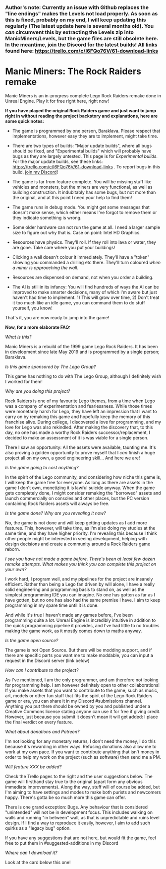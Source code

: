 ### Author's note: Currently an issue with Github replaces the "line endings" makes the Levels not load properly. As soon as this is fixed, probably on my end, I will keep updating this regularly (The latest update here is several months old).  You *can* circumvent this by extracting the Levels zip into ManicMiners/Levels, but the game files are still obsolete here. In the meantime, join the Discord for the latest builds! All links found here: https://trello.com/c/I6FQo76V/61-download-links

# Manic Miners: The Rock Raiders remake
Manic Miners is an in-progress complete Lego Rock Raiders remake done in Unreal Engine. Play it for free right here, right now!

**If you have played the original Rock Raiders game and just want to jump right in without reading the project backstory and explanations, here are some quick notes:**

- The game is programmed by one person, Baraklava. Please respect that implementations, however easy they are to implement, might take time.

- There are two types of builds: "Major update builds", where all bugs should be fixed, and "Experimental builds" which will probably have bugs as they are largely untested. This page is for *Experimental builds*. For the major update builds, see these links: https://trello.com/c/I6FQo76V/61-download-links . To report bugs in this build, [join my Discord](https://discord.gg/85k8JHz)!


- The game is far from feature complete. You will be missing stuff like vehicles and monsters, but the miners are very functional, as well as building construction. It indubitably has some bugs, but not more than the original, and at this point I need your help to find them!

- The game runs in debug mode. You might get some messages that doesn't make sense, which either means I've forgot to remove them or they indicate something is wrong.

- Some older hardware can not run the game at all. I need a larger sample size to figure out why that is. Case on point: Intel HD Graphics.

- Resources have physics. They'll roll. If they roll into lava or water, they are gone. Take care where you put your buildings!

- Clicking a wall doesn't colour it immediately. They'll have a "token" showing you commanded a drilling etc there. They'll turn coloured *when a miner is approaching the wall*. 

- Resources are dispensed on demand, not when you order a building.

- The AI is still in its infancy: You will find hundreds of ways the AI can be improved to make smarter decisions, many of which I'm aware but just haven't had time to implement. 1) This will grow over time, 2) Don't treat it too much like an idle game, you can command them to do stuff yourself, you know! 


That's it, you are now ready to jump into the game!

**Now, for a more elaborate FAQ:**

*What is this?*

Manic Miners is a rebuild of the 1999 game Lego Rock Raiders. It has been in development since late May 2019 and is programmed by a single person; Baraklava.

*Is this game sponsored by The Lego Group?*

This game has nothing to do with The Lego Group, although I definitely wish I worked for them! 

*Why are you doing this project?* 

Rock Raiders is one of my favourite Lego themes, from a time when Lego was a company of experimentation and fearlessness. While those times were monetarily harsh for Lego, they have left an impression that I want to carry on by remaking this game and hopefully keep the memory of this franchise alive. During college, I discovered a love for programming, and my love for Lego was also rekindled. After making the discovery that, to this day, no one has made a worthy Rock Raiders successor/replacement, I decided to make an assessment of it is was viable for a single person. 

There I saw an opportunity: All the assets were available, taunting me. It's also proving a golden opportunity to prove myself that I *can* finish a huge project all on my own, a good engineering skill... And here we are!

*Is the game going to cost anything?*

In the spirit of the Lego community, and considering how niche this game is, I will keep the game free for everyone. As long as there are assets in the game I don't own, monetizing it is lawful suicide anyway. When the game gets completely done, I might consider remaking the "borrowed" assets and launch commercially on consoles and other places, but the PC version containing Rock Raiders assets will always be free.

*Is the game done? Why are you revealing it now?*

No, the game is not done and will keep getting updates as I add more features. This, however, will take time, as I'm also doing my studies at the same time, and they have higher priority. I'm revealing this because I think other people might be interested in seeing development, helping with design decisions and create a community around a Rock Raiders game reborn. 

*I see you have not made a game before. There's been at least few dozen remake attempts. What makes you think you can complete this project on your own?*

I work hard, I program well, and my pipelines for the project are insanely efficient. Rather than being a Lego fan driven by will alone, I have a really solid engineering and programming basis to stand on, as well as the simplest programming IDE you can imagine. No one has gotten as far as I have gotten, but no one has also had the same premise I have. I aim to keep programming in my spare time until it is done.

And while it's true I haven't made any games before, I've been programming quite a lot. Unreal Engine is incredibly intuitive in addition to the quick programming pipeline it provides, and I've had little to no troubles making the game work, as it mostly comes down to maths anyway.

*Is the game open source?*

The game is not Open Source. But there will be modding support, and if there are specific parts you want me to make moddable, you can input a request in the Discord server (link below)

*How can I contribute to the project?*

As I've mentioned, I am the only programmer, and am therefore not looking for programming help. I am however definitely open to other collaborations! If you make assets that you want to contribute to the game, such as music, art, models or other fun stuff that fits the spirit of the Lego Rock Raiders game or era, you can share it in my Discord #submissions channel. Anything you put there should be owned by you and published under a Creative Commons license stating anyone can use it for free if giving credit. However, just because you submit it doesn't mean it will get added: I place the final verdict on every feature.

*What about donations and Patreon?*

I'm not looking for any monetary returns, I don't need the money, I do this because it's rewarding in other ways. Refusing donations also allow me to work at my own pace. If you want to contribute anything that isn't money in order to help my work on the project (such as software) then send me a PM.

*Will feature XXX be added?*

Check the Trello pages to the right and the user suggestions below. The game will firsthand stay true to the original (apart form any obvious immediate improvements). Along the way, stuff will of course be added, but I'm aiming to have settings and modes to make both purists and newcomers happy. There's gotta be so much more this game can offer. 

There is one grand exception: Bugs. Any behaviour that is considered "unintended" will not be in development focus. This includes walking on walls and running "in between" wall, as that is unpredictable and ruins level design. If I find a way to reproduce it easily, however, I aim to add such quirks as a "legacy bug" option.

If you have any suggestions that are not here, but would fit the game, feel free to put them in #suggested-additions in my Discord

*Where can I download it?*

Look at the card below this one!
